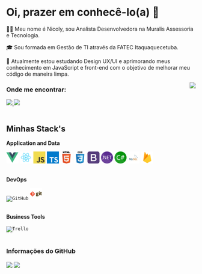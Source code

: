 
# Oi, prazer em conhecê-lo(a) 👋

👩‍💻 Meu nome é Nicoly, sou Analista Desenvolvedora na Muralis Assessoria e Tecnologia.

🎓 Sou formada em Gestão de TI através da FATEC Itaquaquecetuba.

🧠 Atualmente estou estudando Design UX/UI e aprimorando meus conhecimento em JavaScript e front-end com o objetivo de melhorar meu código de maneira limpa.

<img align="right" height="250em" src="https://octocat-generator-assets.githubusercontent.com/my-octocat-1629894073019.png">


### Onde me encontrar:
<div>
<a href = "mailto:nicolyoliveiradacunha.2001@gmail.com">
	<img src="https://img.shields.io/badge/-Gmail-%23333?style=for-the-badge&logo=gmail&logoColor=white" target="_blank">
</a>
<a href="https://www.linkedin.com/in/nicoly-oliveira-da-cunha/" target="_blank">
  <img src="https://img.shields.io/badge/-LinkedIn-%230077B5?style=for-the-badge&logo=linkedin&logoColor=white" target="_blank">
</a>
</div>
<br/>


## Minhas Stack's 

**Application and Data**


<div>
  <code><img height="32" src="https://raw.githubusercontent.com/github/explore/80688e429a7d4ef2fca1e82350fe8e3517d3494d/topics/vue/vue.png" alt="VueJS"/></code>
  <code><img height="32" src="https://raw.githubusercontent.com/github/explore/80688e429a7d4ef2fca1e82350fe8e3517d3494d/topics/react/react.png" alt="React"/></code>
  <code><img height="32" src="https://raw.githubusercontent.com/github/explore/80688e429a7d4ef2fca1e82350fe8e3517d3494d/topics/javascript/javascript.png" alt="Javascript"/></code>
  <code><img height="32" src="https://raw.githubusercontent.com/github/explore/80688e429a7d4ef2fca1e82350fe8e3517d3494d/topics/typescript/typescript.png" alt="Typescript"/></code>
  <code><img height="32" src="https://raw.githubusercontent.com/github/explore/80688e429a7d4ef2fca1e82350fe8e3517d3494d/topics/html/html.png" alt="HTML5"/></code>
  <code><img height="32" src="https://raw.githubusercontent.com/github/explore/80688e429a7d4ef2fca1e82350fe8e3517d3494d/topics/css/css.png" alt="CSS"/></code>
  <code><img height="32" src="https://raw.githubusercontent.com/github/explore/80688e429a7d4ef2fca1e82350fe8e3517d3494d/topics/bootstrap/bootstrap.png" alt="Bootstrap"/></code>
  <code><img height="32" src="https://raw.githubusercontent.com/github/explore/80688e429a7d4ef2fca1e82350fe8e3517d3494d/topics/dotnet/dotnet.png" alt="DotNet"/></code>	
  <code><img height="32" src="https://raw.githubusercontent.com/github/explore/80688e429a7d4ef2fca1e82350fe8e3517d3494d/topics/csharp/csharp.png" alt="CSharp"/></code>
  <code><img height="32" src="https://raw.githubusercontent.com/github/explore/80688e429a7d4ef2fca1e82350fe8e3517d3494d/topics/mysql/mysql.png" alt="MySQL"/></code>	
  <code><img height="32" src="https://raw.githubusercontent.com/github/explore/80688e429a7d4ef2fca1e82350fe8e3517d3494d/topics/firebase/firebase.png" alt="Firebase"/></code>
</div>
<br/>

**DevOps**

<div>
  <code><img height="32" src="https://cdn3.iconfinder.com/data/icons/inficons/512/github.png" alt="GitHub"/></code>
  <code><img height="32" src="https://raw.githubusercontent.com/github/explore/80688e429a7d4ef2fca1e82350fe8e3517d3494d/topics/git/git.png" alt="Git"/></code>
</div>
<br/>
  
**Business Tools**

<div>
  <code><img height="32" src="https://cdn.iconscout.com/icon/free/png-512/trello-6-569395.png" alt="Trello"/></code>
</div>
<br/>


### Informações do GitHub

<div >
  <img align="center" height="180em" src="https://github-readme-stats.vercel.app/api?username=nicolycunha&theme=radical&show_icons=true">
  <img align="center" height="180em" src="https://github-readme-stats.vercel.app/api/top-langs/?username=nicolycunha&layout=compact&theme=radical&show_icons=true)](https://github.com/nicolycunha/github-readme-stats">  
</div>  

